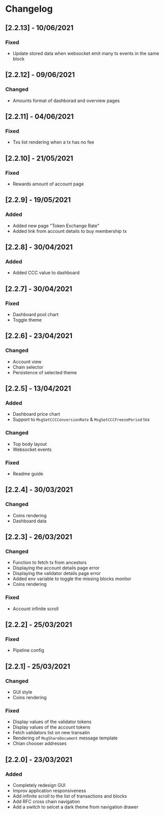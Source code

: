 # Changelog

## [2.2.13] - 10/06/2021

### Fixed

- Update stored data when websocket emit many tx events in the same block

## [2.2.12] - 09/06/2021

### Changed

- Amounts format of dashborad and overview pages

## [2.2.11] - 04/06/2021

### Fixed

- Txs list rendering when a tx has no fee

## [2.2.10] - 21/05/2021

### Fixed

- Rewards amount of account page

## [2.2.9] - 19/05/2021

### Added

- Added new page "Token Exchange Rate"
- Added link from account details to buy membership tx

## [2.2.8] - 30/04/2021

### Added

- Added CCC value to dashboard

## [2.2.7] - 30/04/2021

### Fixed

- Dashboard pool chart
- Toggle theme

## [2.2.6] - 23/04/2021

### Changed

- Account view
- Chain selector
- Persistence of selected theme

## [2.2.5] - 13/04/2021

### Added

- Dashboard price chart
- Support to `MsgSetCCCConversionRate` & `MsgSetCCCFreezePeriod` txs

### Changed

- Top body layout
- Websocket events

### Fixed

- Readme guide

## [2.2.4] - 30/03/2021

### Changed
  
- Coins rendering
- Dashboard data

## [2.2.3] - 26/03/2021

### Changed

- Function to fetch tx from ancestors
- Displaying the account details page error
- Displaying the validator details page error
- Added env variable to toggle the missing blocks monitor
- Coins rendering

### Fixed

- Account infinite scroll

## [2.2.2] - 25/03/2021

### Fixed

- Pipeline config

## [2.2.1] - 25/03/2021

### Changed

- GUI style
- Coins rendering

### Fixed

- Display values of the validator tokens
- Display values of the account tokens
- Fetch validators list on new transatin
- Rendering of `MsgShareDocument` message template
- Chian chooser addresses

## [2.2.0] - 23/03/2021

### Added

- Completely redesign GUI
- Improv application responsiveness
- Add infinite scroll to the list of transactions and blocks
- Add RFC cross chain navigation
- Add a switch to selcet a dark theme from navigation drawer
